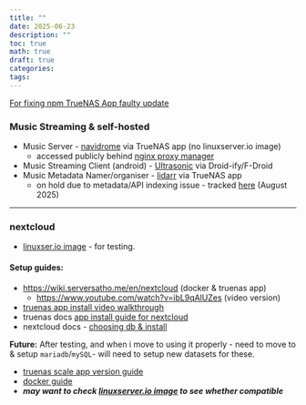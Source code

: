 ```yaml
---
title: ""
date: 2025-06-23
description: ""
toc: true
math: true
draft: true
categories: 
tags:
---
```


[For fixing npm TrueNAS App faulty update](https://forums.truenas.com/t/nginx-proxy-manager-2-12-4-multiple-issues-and-unresolved-dns-failure-rollback-required/47186/25)


### Music Streaming & self-hosted
- Music Server - [navidrome](https://www.navidrome.org/docs/) via TrueNAS app (no linuxserver.io image)
	- accessed publicly behind [nginx proxy manager](https://nginxproxymanager.com/)
- Music Streaming Client (android) - [Ultrasonic](https://gitlab.com/ultrasonic/ultrasonic) via Droid-ify/F-Droid
- Music Metadata Namer/organiser - [lidarr](https://wiki.servarr.com/lidarr/quick-start-guide) via TrueNAS app
	- on hold due to metadata/API indexing issue - tracked [here](github.com/Lidarr/Lidarr/issues/5498) (August 2025)

---
### nextcloud
- [linuxser.io image](https://docs.linuxserver.io/images/docker-nextcloud/#version-tags) - for testing.
#### Setup guides:
- https://wiki.serversatho.me/en/nextcloud (docker & truenas app)
	- https://www.youtube.com/watch?v=ibL9qAlUZes (video version)
- [truenas app install video walkthrough](https://www.youtube.com/watch?v=1rpeKWGoMRY&t=949s)
- truenas docs [app install guide for nextcloud](https://apps.truenas.com/resources/deploy-nextcloud/)
- nextcloud docs - [choosing db & install](https://docs.nextcloud.com/server/31/admin_manual/installation/installation_wizard.html)

**Future:** After testing, and when i move to using it properly - need to move to & setup `mariadb`/`mySQL`- will need to setup new datasets for these.
- [truenas scale app version guide](https://apps.truenas.com/resources/deploy-nextcloud/)
- [docker guide](https://www.youtube.com/watch?v=C5mKYX5SClI) 
- ***may want to check [linuxserver.io image](https://docs.linuxserver.io/images/docker-nextcloud/#version-tags) to see whether compatible***